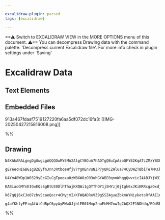 ```yaml
---

excalidraw-plugin: parsed
tags: [excalidraw]

---
```

==⚠  Switch to EXCALIDRAW VIEW in the MORE OPTIONS menu of this document. ⚠== You can decompress Drawing data with the command palette: 'Decompress current Excalidraw file'. For more info check in plugin settings under 'Saving'


# Excalidraw Data

## Text Elements
## Embedded Files
913a467fdaaf7519127220fa6aa5df072dc16fa3: [[IMG-20250427215816008.png]]

%%
## Drawing
```compressed-json
N4KAkARALgngDgUwgLgAQQQDwMYEMA2AlgCYBOuA7hADTgQBuCpAzoQPYB2KqATLZMzYBXUtiRoIACyhQ4zZAHoFAc0JRJQgEYA6bGwC2CgF7N6hbEcK4OCtptbErHALRY8RMpWdx8Q1TdIEfARcZgRmBShcZQUebQAObR4aOiCEfQQOKGZuAG1wMFAwYogSbggOAAkAM0wATgB5AEEAYRTiyFhEcsJ9aKR+EsxuZwB2ONGABgA2AGYAVjr4uZ54

gEYeecHIGBG1gBZEyfnJnn3RtbqeWfjV7YgKEnVuNZP7yQRCZWlua74CyDWZTBbiTe7MKCkNgAawQLTY+DYpHKkOszDguECWXaJU0uGw0OUUKEHGI8MRyIkqI46MxmSgOMg1UI+HwAGVYCCJJJ8RpAoyIBCobCAOpPSQvcGQmEIDkwLnoQQeAXE74ccI5NBre5sDHYNS7LWTMEAiDE0nq5ia1AcISs8EIBDEbjzC6zOr3RgsdhcND/DoMJisTgAO

U4Ym48WOp1W0329yEcGIuCgTpeoxu0zW8XW8zO03uhGYABE0qnnWhqgQwvcicI4ABJYjW3IAXXummEpIAosEMlkW+3TUQONDuLb7cO2AS05Xqwh7szgk3ynU1rNcPtpqNqsncNVRvNLhtxjxJlXprhcPNiNVJuNiNg1tMq7MBcx3OJUPkOmBtQC/wBIcA0IUksHKXBJggAoAF9wGAiBcDgOAORTL8ik6D4MnKIhvgZQYGEIBAKAAIXxQlzTJBEkX

KABiaoGMYnEIGwEQsSgBtU30DlhThajKXQWi1gQYThOY1jSHYzj0jIgk6xJKiKRRcgaQxdjxLY+lpP0AAxFl2U5L9BQRMoCIkqSuJ4mUxWIZ4/TMzSsm0qzYTlBVjOVBzJK0riACVhDVDVJQKFjHI4riGj1A0XmNLyLPSHTOCgHTcH0FlDVQLYQvMnyEqStlCCML8zzi3L9AAFSwKAmlw310GCap8OysLnKiUhqsktgKA+XAKxtO18FKpyuO7Ukm

k67qQj6xCJo07zhvScaoQocr4CMyjmI/KFWQADReVZ9gSSZ4gueZbkmWYNiykotoRfAAE1uG3NYkn2eZZizWZViugijDYAxuAwyB6AIIQvzWWChvC9J/IUy1rTNLtnQIokSAKorfhNEpUeIDkEDgF0UdIEgAFk2GIBBRtwTRgj6qt8BrEKcfJGi0CBiASIRabSGUPEAAoeDWUZqF4IWRcF4XUEmbR5gASgFXyEGUO1MXKHn+euMFeFmLXNZF6W5e

g4oYKhlyEEiqAfWtCdBpC6pyAyRWwOJjhlEB01Mmp2nuEhMH7mwIgCbQX2F1NDhUq/EOdSEKAR0j0gwchkK7AAKwQbBsjZcO4DJimqZp2dUHpxmSnxS3GHK/78HdgMuiMsJggzn0BVYiEDFW7o0Bt+5ERnOn5x70Jqqbiuq/HAbYPAE26CXcJAbgmCgA
```
%%